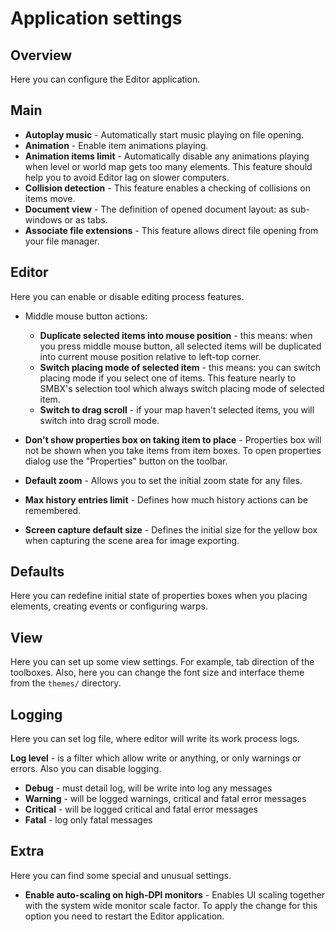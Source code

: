 # Application settings
## Overview
Here you can configure the Editor application.

## Main
* **Autoplay music** - Automatically start music playing on file opening.
* **Animation** - Enable item animations playing.
* **Animation items limit** - Automatically disable any animations playing when level or world map gets too many elements. 
This feature should help you to avoid Editor lag on slower computers. 
* **Collision detection** - This feature enables a checking of collisions on items move.
* **Document view** - The definition of opened document layout: as sub-windows or as tabs.
* **Associate file extensions** - This feature allows direct file opening from your file manager.

<ImageZoom
  alt="AppSettingsMain"
  url="screenshots/AppSettings/AppSettings_main.png"
  :border="true"
/>

## Editor
Here you can enable or disable editing process features.

* Middle mouse button actions:
  * **Duplicate selected items into mouse position** - this means: when you press middle mouse button, all selected items will be duplicated into current mouse position relative to left-top corner.
  * **Switch placing mode of selected item** - this means: you can switch placing mode if you select one of items. This feature nearly to SMBX's selection tool which always switch placing mode of selected item.
  * **Switch to drag scroll** - if your map haven't selected items, you will switch into drag scroll mode.

* **Don't show properties box on taking item to place** - Properties box will not be shown when you take items from item boxes. To open properties dialog use the "Properties" button on the toolbar.
* **Default zoom** - Allows you to set the initial zoom state for any files.
* **Max history entries limit** - Defines how much history actions can be remembered.
* **Screen capture default size** - Defines the initial size for the yellow box when capturing the scene area for image exporting.

<ImageZoom
  alt="AppSettingsEditor"
  url="screenshots/AppSettings/AppSettings_editor.png"
  :border="true"
/>

## Defaults
Here you can redefine initial state of properties boxes when you placing elements, creating events or configuring warps.

<ImageZoom
  alt="AppSettingsDefaults"
  url="screenshots/AppSettings/AppSettings_defaults.png"
  :border="true"
/>

## View
Here you can set up some view settings. For example, tab direction of the toolboxes.
Also, here you can change the font size and interface theme from the `themes/` directory.

<ImageZoom
  alt="AppSettingsView"
  url="screenshots/AppSettings/AppSettings_view.png"
  :border="true"
/>


## Logging 
Here you can set log file, where editor will write its work process logs.

**Log level** - is a filter which allow write or anything, or only warnings or errors. Also you can disable logging.

* **Debug** - must detail log, will be write into log any messages
* **Warning** - will be logged warnings, critical and fatal error messages
* **Critical** - will be logged critical and fatal error messages
* **Fatal** - log only fatal messages 

<ImageZoom
  alt="AppSettingsView"
  url="screenshots/AppSettings/AppSettings_logging.png"
  :border="true"
/>

## Extra
Here you can find some special and unusual settings.

* **Enable auto-scaling on high-DPI monitors** - Enables UI scaling together with the system wide monitor scale factor.
To apply the change for this option you need to restart the Editor application.

<ImageZoom
  alt="AppSettingsView"
  url="screenshots/AppSettings/AppSettings_extra.png"
  :border="true"
/>
